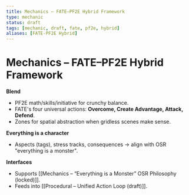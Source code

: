 ```yaml
---
title: Mechanics – FATE–PF2E Hybrid Framework
type: mechanic
status: draft
tags: [mechanic, draft, fate, pf2e, hybrid]
aliases: [FATE-PF2E Hybrid]
---
```


# Mechanics – FATE–PF2E Hybrid Framework

**Blend**
- PF2E math/skills/initiative for crunchy balance.
- FATE's four universal actions: **Overcome, Create Advantage, Attack, Defend**.
- Zones for spatial abstraction when gridless scenes make sense.

**Everything is a character**
- Aspects (tags), stress tracks, consequences → align with OSR "everything is a monster".

**Interfaces**
- Supports [[Mechanics – “Everything is a Monster” OSR Philosophy (locked)]].
- Feeds into [[Procedural – Unified Action Loop (draft)]].
